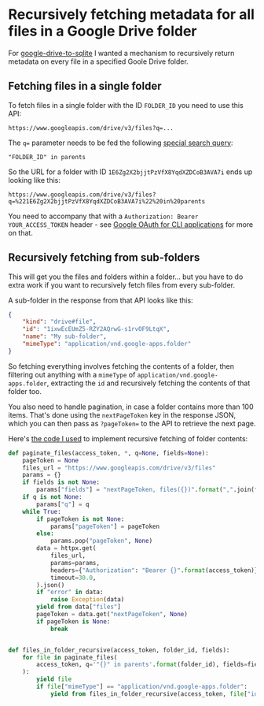 # Recursively fetching metadata for all files in a Google Drive folder

For [google-drive-to-sqlite](https://github.com/simonw/google-drive-to-sqlite) I wanted a mechanism to recursively return metadata on every file in a specified Goole Drive folder.

## Fetching files in a single folder

To fetch files in a single folder with the ID `FOLDER_ID` you need to use this API:

    https://www.googleapis.com/drive/v3/files?q=...

The `q=` parameter needs to be fed the following [special search query](https://developers.google.com/drive/api/v3/search-files):

    "FOLDER_ID" in parents

So the URL for a folder with ID `1E6Zg2X2bjjtPzVfX8YqdXZDCoB3AVA7i` ends up looking like this:

    https://www.googleapis.com/drive/v3/files?q=%221E6Zg2X2bjjtPzVfX8YqdXZDCoB3AVA7i%22%20in%20parents

You need to accompany that with a `Authorization: Bearer YOUR_ACCESS_TOKEN` header - see [Google OAuth for CLI applications](https://til.simonwillison.net/googlecloud/google-oauth-cli-application) for more on that.

## Recursively fetching from sub-folders

This will get you the files and folders within a folder... but you have to do extra work if you want to recursively fetch files from every sub-folder.

A sub-folder in the response from that API looks like this:

```json
{
    "kind": "drive#file",
    "id": "1ixwEcEUmZ5-RZY2AQrwG-s1rvOF9LtqX",
    "name": "My sub-folder",
    "mimeType": "application/vnd.google-apps.folder"
}
```
So fetching everything involves fetching the contents of a folder, then filtering out anything with a `mimeType` of `application/vnd.google-apps.folder`, extracting the `id` and recursively fetching the contents of that folder too.

You also need to handle pagination, in case a folder contains more than 100 items. That's done using the `nextPageToken` key in the response JSON, which you can then pass as `?pageToken=` to the API to retrieve the next page.

Here's [the code I used](https://github.com/simonw/google-drive-to-sqlite/blob/0.1a0/google_drive_to_sqlite/utils.py) to implement recursive fetching of folder contents:

```python
def paginate_files(access_token, *, q=None, fields=None):
    pageToken = None
    files_url = "https://www.googleapis.com/drive/v3/files"
    params = {}
    if fields is not None:
        params["fields"] = "nextPageToken, files({})".format(",".join(fields))
    if q is not None:
        params["q"] = q
    while True:
        if pageToken is not None:
            params["pageToken"] = pageToken
        else:
            params.pop("pageToken", None)
        data = httpx.get(
            files_url,
            params=params,
            headers={"Authorization": "Bearer {}".format(access_token)},
            timeout=30.0,
        ).json()
        if "error" in data:
            raise Exception(data)
        yield from data["files"]
        pageToken = data.get("nextPageToken", None)
        if pageToken is None:
            break


def files_in_folder_recursive(access_token, folder_id, fields):
    for file in paginate_files(
        access_token, q='"{}" in parents'.format(folder_id), fields=fields
    ):
        yield file
        if file["mimeType"] == "application/vnd.google-apps.folder":
            yield from files_in_folder_recursive(access_token, file["id"], fields)
```

